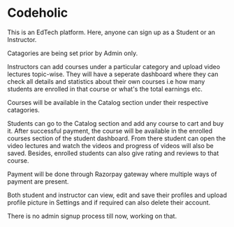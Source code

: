 # Codeholic
This is an EdTech platform. Here, anyone can sign up as a Student or an Instructor.

Catagories are being set prior by Admin only.

Instructors can add courses under a particular category and upload video lectures topic-wise. They will have a seperate dashboard where they can check all details and statistics about their own courses i.e how many students are enrolled in that course or what's the total earnings etc.

Courses will be available in the Catalog section under their respective catagories.

Students can go to the Catalog section and add any course to cart and buy it. After successful payment, the course will be available in the enrolled courses section of the student dashboard. From there student can open the video lectures and watch the videos and progress of videos will also be saved. Besides, enrolled students can also give rating and reviews to that course.

Payment will be done through Razorpay gateway where multiple ways of payment are present.

Both student and instructor can view, edit and save their profiles and upload profile picture in Settings and if required can also delete their account.

There is no admin signup process till now, working on that.

